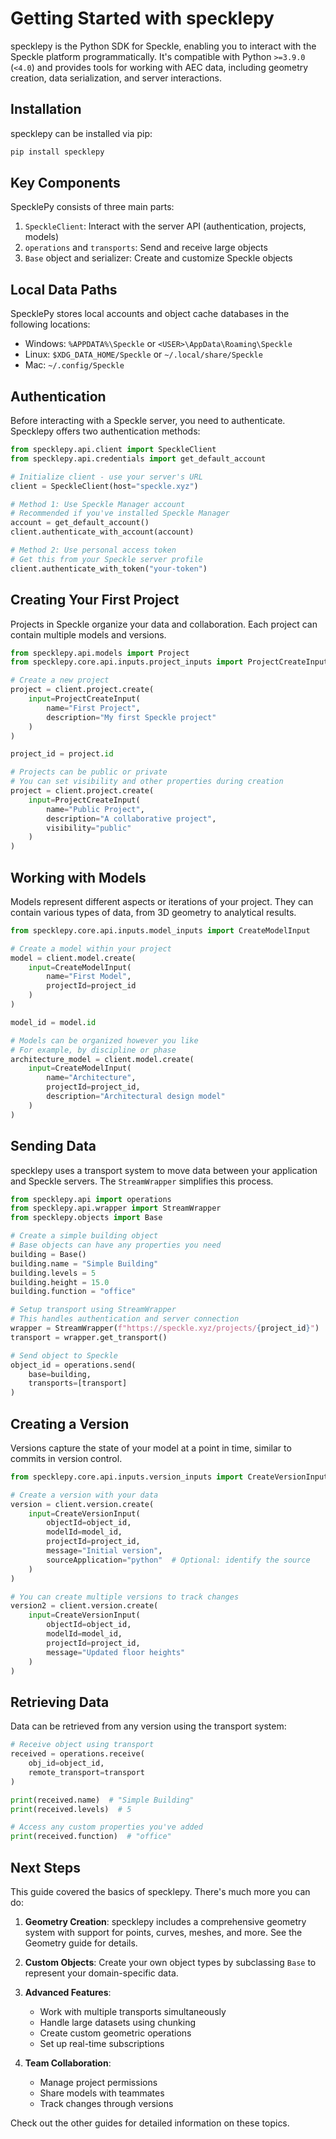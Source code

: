 # Getting Started with specklepy

specklepy is the Python SDK for Speckle, enabling you to interact with the Speckle platform programmatically. It's compatible with Python `>=3.9.0` (`<4.0`) and provides tools for working with AEC data, including geometry creation, data serialization, and server interactions.

## Installation

specklepy can be installed via pip:

```bash
pip install specklepy
```

## Key Components

SpecklePy consists of three main parts:

1. `SpeckleClient`: Interact with the server API (authentication, projects, models)
2. `operations` and `transports`: Send and receive large objects
3. `Base` object and serializer: Create and customize Speckle objects

## Local Data Paths

SpecklePy stores local accounts and object cache databases in the following locations:

- Windows: `%APPDATA%\Speckle` or `<USER>\AppData\Roaming\Speckle`
- Linux: `$XDG_DATA_HOME/Speckle` or `~/.local/share/Speckle`
- Mac: `~/.config/Speckle`


## Authentication

Before interacting with a Speckle server, you need to authenticate. Specklepy offers two authentication methods:

```python
from specklepy.api.client import SpeckleClient
from specklepy.api.credentials import get_default_account

# Initialize client - use your server's URL
client = SpeckleClient(host="speckle.xyz")

# Method 1: Use Speckle Manager account
# Recommended if you've installed Speckle Manager
account = get_default_account()
client.authenticate_with_account(account)

# Method 2: Use personal access token
# Get this from your Speckle server profile
client.authenticate_with_token("your-token")
```

## Creating Your First Project

Projects in Speckle organize your data and collaboration. Each project can contain multiple models and versions.

```python
from specklepy.api.models import Project
from specklepy.core.api.inputs.project_inputs import ProjectCreateInput

# Create a new project
project = client.project.create(
    input=ProjectCreateInput(
        name="First Project",
        description="My first Speckle project"
    )
)

project_id = project.id

# Projects can be public or private
# You can set visibility and other properties during creation
project = client.project.create(
    input=ProjectCreateInput(
        name="Public Project",
        description="A collaborative project",
        visibility="public"
    )
)
```

## Working with Models

Models represent different aspects or iterations of your project. They can contain various types of data, from 3D geometry to analytical results.

```python
from specklepy.core.api.inputs.model_inputs import CreateModelInput

# Create a model within your project
model = client.model.create(
    input=CreateModelInput(
        name="First Model",
        projectId=project_id
    )
)

model_id = model.id

# Models can be organized however you like
# For example, by discipline or phase
architecture_model = client.model.create(
    input=CreateModelInput(
        name="Architecture",
        projectId=project_id,
        description="Architectural design model"
    )
)
```

## Sending Data

specklepy uses a transport system to move data between your application and Speckle servers. The `StreamWrapper` simplifies this process.

```python
from specklepy.api import operations
from specklepy.api.wrapper import StreamWrapper
from specklepy.objects import Base

# Create a simple building object
# Base objects can have any properties you need
building = Base()
building.name = "Simple Building"
building.levels = 5
building.height = 15.0
building.function = "office"

# Setup transport using StreamWrapper
# This handles authentication and server connection
wrapper = StreamWrapper(f"https://speckle.xyz/projects/{project_id}")
transport = wrapper.get_transport()

# Send object to Speckle
object_id = operations.send(
    base=building,
    transports=[transport]
)
```

## Creating a Version

Versions capture the state of your model at a point in time, similar to commits in version control.

```python
from specklepy.core.api.inputs.version_inputs import CreateVersionInput

# Create a version with your data
version = client.version.create(
    input=CreateVersionInput(
        objectId=object_id,
        modelId=model_id,
        projectId=project_id,
        message="Initial version",
        sourceApplication="python"  # Optional: identify the source
    )
)

# You can create multiple versions to track changes
version2 = client.version.create(
    input=CreateVersionInput(
        objectId=object_id,
        modelId=model_id,
        projectId=project_id,
        message="Updated floor heights"
    )
)
```

## Retrieving Data

Data can be retrieved from any version using the transport system:

```python
# Receive object using transport
received = operations.receive(
    obj_id=object_id,
    remote_transport=transport
)

print(received.name)  # "Simple Building"
print(received.levels)  # 5

# Access any custom properties you've added
print(received.function)  # "office"
```

## Next Steps

This guide covered the basics of specklepy. There's much more you can do:

1. **Geometry Creation**: specklepy includes a comprehensive geometry system with support for points, curves, meshes, and more. See the Geometry guide for details.

2. **Custom Objects**: Create your own object types by subclassing `Base` to represent your domain-specific data.

3. **Advanced Features**:
   - Work with multiple transports simultaneously
   - Handle large datasets using chunking
   - Create custom geometric operations
   - Set up real-time subscriptions

4. **Team Collaboration**:
   - Manage project permissions
   - Share models with teammates
   - Track changes through versions

Check out the other guides for detailed information on these topics.
